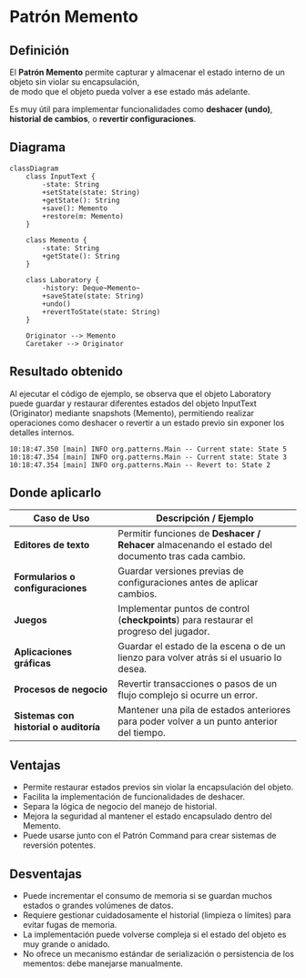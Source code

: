 # Patrón Memento

## Definición
El **Patrón Memento** permite capturar y almacenar el estado interno de un objeto sin violar su encapsulación,  
de modo que el objeto pueda volver a ese estado más adelante.

Es muy útil para implementar funcionalidades como **deshacer (undo)**, **historial de cambios**, o **revertir configuraciones**.

## Diagrama
```mermaid
classDiagram
    class InputText {
        -state: String
        +setState(state: String)
        +getState(): String
        +save(): Memento
        +restore(m: Memento)
    }

    class Memento {
        -state: String
        +getState(): String
    }

    class Laboratory {
        -history: Deque~Memento~
        +saveState(state: String)
        +undo()
        +revertToState(state: String)
    }

    Originator --> Memento
    Caretaker --> Originator
```
## Resultado obtenido
Al ejecutar el código de ejemplo, se observa que el objeto Laboratory puede guardar y restaurar
diferentes estados del objeto InputText (Originator) mediante snapshots (Memento),
permitiendo realizar operaciones como deshacer o revertir a un estado previo sin exponer los detalles internos.
```
10:18:47.350 [main] INFO org.patterns.Main -- Current state: State 5 
10:18:47.354 [main] INFO org.patterns.Main -- Current state: State 3 
10:18:47.354 [main] INFO org.patterns.Main -- Revert to: State 2
```
## Donde aplicarlo
| **Caso de Uso**                              | **Descripción / Ejemplo**                                                                                                         |
| --------------------------------------------- | --------------------------------------------------------------------------------------------------------------------------------- |
| **Editores de texto**                         | Permitir funciones de **Deshacer / Rehacer** almacenando el estado del documento tras cada cambio.                               |
| **Formularios o configuraciones**             | Guardar versiones previas de configuraciones antes de aplicar cambios.                                                           |
| **Juegos**                                    | Implementar puntos de control (**checkpoints**) para restaurar el progreso del jugador.                                           |
| **Aplicaciones gráficas**                     | Guardar el estado de la escena o de un lienzo para volver atrás si el usuario lo desea.                                           |
| **Procesos de negocio**                       | Revertir transacciones o pasos de un flujo complejo si ocurre un error.                                                          |
| **Sistemas con historial o auditoría**        | Mantener una pila de estados anteriores para poder volver a un punto anterior del tiempo.                                        |

## Ventajas
- Permite restaurar estados previos sin violar la encapsulación del objeto.
- Facilita la implementación de funcionalidades de deshacer.
- Separa la lógica de negocio del manejo de historial.
- Mejora la seguridad al mantener el estado encapsulado dentro del Memento.
- Puede usarse junto con el Patrón Command para crear sistemas de reversión potentes.

## Desventajas 
- Puede incrementar el consumo de memoria si se guardan muchos estados o grandes volúmenes de datos.
- Requiere gestionar cuidadosamente el historial (limpieza o límites) para evitar fugas de memoria.
- La implementación puede volverse compleja si el estado del objeto es muy grande o anidado.
- No ofrece un mecanismo estándar de serialización o persistencia de los mementos: debe manejarse manualmente.
